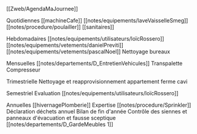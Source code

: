 [[Zweb/AgendaMaJournee]]

Quotidiennes
[[machineCafe]]
[[notes/equipements/laveVaisselleSmeg]]
[[notes/procedure/poulailler]]
[[sanitaires]]

Hebdomadaires
[[notes/equipements/utilisateurs/loïcRossero]]
[[notes/equipements/vetements/danielPreviti]]
[[notes/equipements/vetements/pascalNoel]]
Nettoyage bureaux

Mensuelles
[[notes/departements/D_EntretienVehicules]]
Transpalette
Compresseur

Trimestrielle
Nettoyage et reapprovisionnement appartement ferme cavi

Semestriel
Evaluation [[notes/equipements/utilisateurs/loïcRossero]]

Annuelles
[[hivernagePlomberie]]
Expertise [[notes/procedure/Sprinkler]]
Déclaration déchets annuel
Bilan de fin d'année
Contrôle des siennes et panneaux d'évacuation et fausse sceptique [[notes/departements/D_GardeMeubles 1]]

